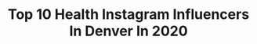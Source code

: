 ---
title: Top 10 Health Instagram Influencers In Denver In 2020
description: >-
  Find top health Instagram influencers in Denver in 2020. Most popular hashtags: #fitness #workout #fitfam #fitspo.
platform: Instagram
profiles:
  - username: "alexcarneiro_"
    fullname: >-
      Alex Carneiro | Trainer | 🇧🇷🇺🇸
    location: "United States"
    followers: 39950
    engagement: 422
    commentsToLikes: 0.043474
    avatar: "https://scontent-ams4-1.cdninstagram.com/v/t51.2885-19/s150x150/46815907_272282880305463_5728725034076209152_n.jpg?_nc_ht=scontent-ams4-1.cdninstagram.com&_nc_ohc=GvVibpDl8FoAX-ShePa&oh=1fe9fd3ef8f0ee55b9d1e94acceeac11&oe=5EB08252"
    verified: false
    hashtags: "#colombiafitness, #entiendetusmetas, #metasfitness, #denverpersonaltraining"
  - username: "ohmyleemedia"
    fullname: >-
      Minyoung Lee
    location: "United States"
    followers: 3273
    engagement: 1063
    commentsToLikes: 0.101012
    avatar: "https://scontent-lhr8-1.cdninstagram.com/v/t51.2885-19/s320x320/87661778_2066640866816094_5527447310214103040_n.jpg?_nc_ht=scontent-lhr8-1.cdninstagram.com&_nc_ohc=VOQL-Ldcq-cAX8nwf5j&oh=72e0e7e0a6fe21a12b2e5251381ebdf8&oe=5EBAFF2D"
    verified: false
    hashtags: "#xelfies, #yourvisiongallery, #creativephotography, #portraits"
  - username: "kaileyykennedy"
    fullname: >-
      Kailey Kennedy
    location: "United States"
    followers: 2364
    engagement: 5118
    commentsToLikes: 0.033137
    avatar: "https://instagram.fbkk5-3.fna.fbcdn.net/v/t51.2885-19/s320x320/37224366_530634150686568_3240541099571281920_n.jpg?_nc_ht=instagram.fbkk5-3.fna.fbcdn.net&_nc_ohc=CJufLycH35MAX8SSn7r&oh=aa67c573ba755c83ae0ea49cfde46411&oe=5E936B7F"
    verified: false
    hashtags: ""
  - username: "karleeej"
    fullname: >-
      Karlee J
    location: "United States"
    followers: 31879
    engagement: 151
    commentsToLikes: 0.038161
    avatar: "https://scontent-lhr8-1.cdninstagram.com/v/t51.2885-19/s320x320/91099569_546169149347836_5978839156023885824_n.jpg?_nc_ht=scontent-lhr8-1.cdninstagram.com&_nc_ohc=_OST69wA-HAAX8M_tLq&oh=4970eef8b61e6f2eb75a7c8b02828e30&oe=5EBC06A3"
    verified: false
    hashtags: "#mentalhealthawareness, #april2020, #ad, #gruvichallenge"
  - username: "nuttinelli"
    fullname: >-
      Janelle | Vegan Lifestyle Blog
    location: "United States"
    followers: 7378
    engagement: 801
    commentsToLikes: 0.204712
    avatar: "https://scontent-lhr8-1.cdninstagram.com/v/t51.2885-19/s320x320/65046930_1993948584044669_4758858067871793152_n.jpg?_nc_ht=scontent-lhr8-1.cdninstagram.com&_nc_ohc=qXwdlMbQvyoAX-ARETK&oh=affd07fc029a4d06f02b50a70d8c77a2&oe=5EBB9E0A"
    verified: false
    hashtags: "#bakeryonmain, #selfcleaning, #ad, #biggerthanabar"
  - username: "_brialee"
    fullname: >-
      Bria Lee
    location: "United States"
    followers: 72262
    engagement: 535
    commentsToLikes: 0.038009
    avatar: "https://scontent-ams4-1.cdninstagram.com/v/t51.2885-19/s320x320/80010574_497156050929171_9033803145460842496_n.jpg?_nc_ht=scontent-ams4-1.cdninstagram.com&_nc_ohc=faEoFvN10EEAX-_qGHQ&oh=083f880d075e5a7ecab1f897f2e9a19f&oe=5EBA3859"
    verified: false
    hashtags: "#redrocks, #home, #strongwomen, #dothework"
  - username: "myuglyacne"
    fullname: >-
      Hiiii I’m Hayley
    location: "United States"
    followers: 5472
    engagement: 1783
    commentsToLikes: 0.061405
    avatar: "https://scontent-ams4-1.cdninstagram.com/v/t51.2885-19/s320x320/80740555_200665614424066_5472957317827788800_n.jpg?_nc_ht=scontent-ams4-1.cdninstagram.com&_nc_ohc=_sTzYpsGC20AX9g1ltE&oh=1cad5ad0e6588f1ab13066519ba222e6&oe=5EB78DE6"
    verified: false
    hashtags: "#mespa, #spahairdontcare, #selfcare, #zittycommittee"
  - username: "_k.lo_"
    fullname: >-
      • Kelsie Sievers •
    location: "United States"
    followers: 11287
    engagement: 568
    commentsToLikes: 0.107404
    avatar: "https://scontent-lhr8-1.cdninstagram.com/v/t51.2885-19/s320x320/90311662_541105740142510_4081619580164767744_n.jpg?_nc_ht=scontent-lhr8-1.cdninstagram.com&_nc_ohc=2XTLi0D0c1QAX_K6GYu&oh=f8dc757ee1a43f4370894d536efb66fe&oe=5EB9E66C"
    verified: false
    hashtags: "#fitchick, #workoutmotivation, #mentalhealth, #selflove"
  - username: "annapaigemorgan"
    fullname: >-
      Anna Morgan| Content Creator
    location: "United States"
    followers: 20017
    engagement: 575
    commentsToLikes: 0.258643
    avatar: "https://scontent-lhr8-1.cdninstagram.com/v/t51.2885-19/s320x320/73206259_731218017358696_1708043296015646720_n.jpg?_nc_ht=scontent-lhr8-1.cdninstagram.com&_nc_ohc=Sbm0o0ICvyQAX96MikQ&oh=de38fa2ece73bc6c01e01aaef4adca1a&oe=5EB9554F"
    verified: false
    hashtags: "#fitbyfelina, #hotelhideaway, #outandabout, #spreadpositivity"
  - username: "christine.clarissa"
    fullname: >-
      ↠ C h r i s t i n e  N ↞
    location: "United States"
    followers: 65902
    engagement: 347
    commentsToLikes: 0.037028
    avatar: "https://scontent-ams4-1.cdninstagram.com/v/t51.2885-19/s320x320/58410680_883015718720491_3888879207610056704_n.jpg?_nc_ht=scontent-ams4-1.cdninstagram.com&_nc_ohc=jH3l_qLO7vUAX_NYZj4&oh=623741a7b73d33c5a2264fd90b340702&oe=5EBB327E"
    verified: false
    hashtags: "#curls, #fashionnova, #fringe, #loveyourself"
---